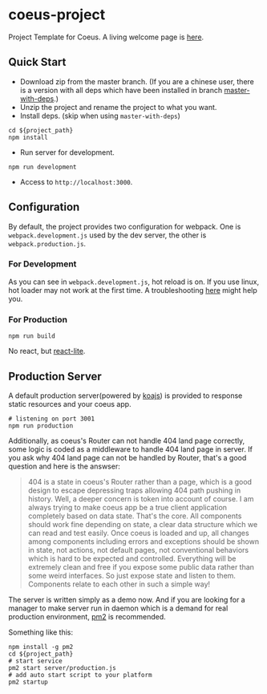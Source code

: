 # coeus-project

Project Template for Coeus. A living welcome page is [here](http://103.238.224.51:3001/).

## Quick Start

* Download zip from the master branch. (If you are a chinese user, there is a version with all deps which have been installed in branch [master-with-deps](https://github.com/ChieveiT/coeus-project/tree/master-with-deps).)
* Unzip the project and rename the project to what you want.
* Install deps. (skip when using `master-with-deps`)
```shell
cd ${project_path}
npm install
```
* Run server for development.
```shell
npm run development
```
* Access to `http://localhost:3000`.

## Configuration

By default, the project provides two configuration for webpack. One is `webpack.development.js` used by the dev server, the other is `webpack.production.js`.

### For Development

As you can see in `webpack.development.js`, hot reload is on. If you use linux, hot loader may not work at the first time. A troubleshooting [here](https://webpack.github.io/docs/troubleshooting.html#not-enough-watchers) might help you.

### For Production

```shell
npm run build
```
No react, but [react-lite](https://github.com/Lucifier129/react-lite).

## Production Server

A default production server(powered by [koajs](http://koajs.com/)) is provided to response static resources and your coeus app.

```shell
# listening on port 3001
npm run production
```

Additionally, as coeus's Router can not handle 404 land page correctly, some logic is coded as a middleware to handle 404 land page in server. If you ask why 404 land page can not be handled by Router, that's a good question and here is the answser:

>404 is a state in coeus's Router rather than a page, which is a good design to escape depressing traps allowing 404 path pushing in history. Well, a deeper concern is token into account of course. I am always trying to make coeus app be a true client application completely based on data state. That's the core. All components should work fine depending on state, a clear data structure which we can read and test easily. Once coeus is loaded and up, all changes among components including errors and exceptions should be shown in state, not actions, not default pages, not conventional behaviors which is hard to be expected and controlled. Everything will be extremely clean and free if you expose some public data rather than some weird interfaces. So just expose state and listen to them. Components relate to each other in such a simple way!

The server is written simply as a demo now. And if you are looking for a manager to make server run in daemon which is a demand for real production environment, [pm2](https://github.com/Unitech/pm2) is recommended.

Something like this:
```shell
npm install -g pm2
cd ${project_path}
# start service
pm2 start server/production.js
# add auto start script to your platform
pm2 startup
```
